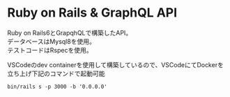 # Ruby on Rails & GraphQL API

Ruby on Rails6とGrapqhQLで構築したAPI。  
データベースはMysql8を使用。  
テストコードはRspecを使用。  

VSCodeのdev containerを使用して構築しているので、VSCodeにてDockerを立ち上げ下記のコマンドで起動可能

```
bin/rails s -p 3000 -b '0.0.0.0'
```